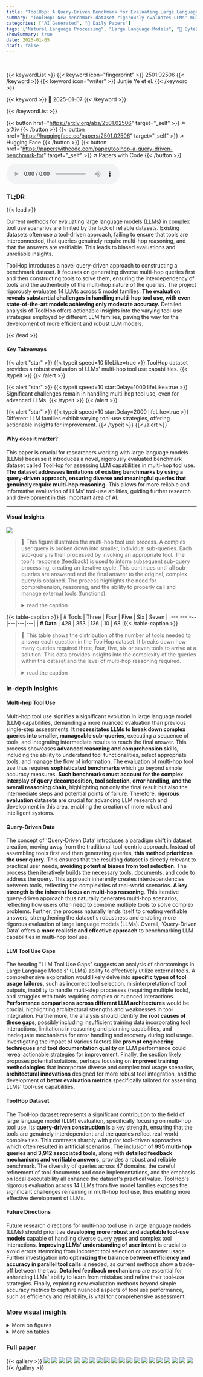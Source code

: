 ```yaml
---
title: "ToolHop: A Query-Driven Benchmark for Evaluating Large Language Models in Multi-Hop Tool Use"
summary: "ToolHop: New benchmark dataset rigorously evaluates LLMs' multi-hop tool use, revealing significant challenges and variations across different LLM families."
categories: ["AI Generated", "🤗 Daily Papers"]
tags: ["Natural Language Processing", "Large Language Models", "🏢 ByteDance",]
showSummary: true
date: 2025-01-05
draft: false
---
```


<br>

{{< keywordList >}}
{{< keyword icon="fingerprint" >}} 2501.02506 {{< /keyword >}}
{{< keyword icon="writer" >}} Junjie Ye et el. {{< /keyword >}}
 
{{< keyword >}} 🤗 2025-01-07 {{< /keyword >}}
 
{{< /keywordList >}}

{{< button href="https://arxiv.org/abs/2501.02506" target="_self" >}}
↗ arXiv
{{< /button >}}
{{< button href="https://huggingface.co/papers/2501.02506" target="_self" >}}
↗ Hugging Face
{{< /button >}}
{{< button href="https://paperswithcode.com/paper/toolhop-a-query-driven-benchmark-for" target="_self" >}}
↗ Papers with Code
{{< /button >}}



<audio controls>
    <source src="https://ai-paper-reviewer.com/2501.02506/podcast.wav" type="audio/wav">
    Your browser does not support the audio element.
</audio>


### TL;DR


{{< lead >}}

Current methods for evaluating large language models (LLMs) in complex tool use scenarios are limited by the lack of reliable datasets.  Existing datasets often use a tool-driven approach, failing to ensure that tools are interconnected, that queries genuinely require multi-hop reasoning, and that the answers are verifiable. This leads to biased evaluations and unreliable insights.  

ToolHop introduces a novel query-driven approach to constructing a benchmark dataset.  It focuses on generating diverse multi-hop queries first and then constructing tools to solve them, ensuring the interdependency of tools and the authenticity of the multi-hop nature of the queries. The project rigorously evaluates 14 LLMs across 5 model families. **The evaluation reveals substantial challenges in handling multi-hop tool use, with even state-of-the-art models achieving only moderate accuracy.** Detailed analysis of ToolHop offers actionable insights into the varying tool-use strategies employed by different LLM families, paving the way for the development of more efficient and robust LLM models.

{{< /lead >}}


#### Key Takeaways

{{< alert "star" >}}
{{< typeit speed=10 lifeLike=true >}} ToolHop dataset provides a robust evaluation of LLMs' multi-hop tool use capabilities. {{< /typeit >}}
{{< /alert >}}

{{< alert "star" >}}
{{< typeit speed=10 startDelay=1000 lifeLike=true >}} Significant challenges remain in handling multi-hop tool use, even for advanced LLMs. {{< /typeit >}}
{{< /alert >}}

{{< alert "star" >}}
{{< typeit speed=10 startDelay=2000 lifeLike=true >}} Different LLM families exhibit varying tool-use strategies, offering actionable insights for improvement. {{< /typeit >}}
{{< /alert >}}

#### Why does it matter?
This paper is crucial for researchers working with large language models (LLMs) because it introduces a novel, rigorously evaluated benchmark dataset called ToolHop for assessing LLM capabilities in multi-hop tool use.  **The dataset addresses limitations of existing benchmarks by using a query-driven approach, ensuring diverse and meaningful queries that genuinely require multi-hop reasoning.** This allows for more reliable and informative evaluation of LLMs' tool-use abilities, guiding further research and development in this important area of AI.

------
#### Visual Insights



![](https://arxiv.org/html/2501.02506/x1.png)

> 🔼 This figure illustrates the multi-hop tool use process.  A complex user query is broken down into smaller, individual sub-queries. Each sub-query is then processed by invoking an appropriate tool. The tool's response (feedback) is used to inform subsequent sub-query processing, creating an iterative cycle. This continues until all sub-queries are answered and the final answer to the original, complex query is obtained. The process highlights the need for comprehension, reasoning, and the ability to properly call and manage external tools (functions).
> <details>
> <summary>read the caption</summary>
> Figure 1: An illustration of multi-hop tool use. The process entails decomposing a complex multi-hop query into multiple atomic sub-queries, sequentially invoking the appropriate tools, retrieving results from the tool feedback, and iterating until the final answer is derived. This demonstrates the integration of comprehension, reasoning, and function-calling capabilities.
> </details>





{{< table-caption >}}
| # Tools | Three | Four | Five | Six | Seven |
|---|---|---|---|---|---| 
| **# Data** | 428 | 353 | 136 | 10 | 68 |{{< /table-caption >}}

> 🔼 This table shows the distribution of the number of tools needed to answer each question in the ToolHop dataset.  It breaks down how many queries required three, four, five, six or seven tools to arrive at a solution. This data provides insights into the complexity of the queries within the dataset and the level of multi-hop reasoning required.
> <details>
> <summary>read the caption</summary>
> Table 1: Distribution of the number of tools required to solve each query in ToolHop.
> </details>





### In-depth insights


#### Multi-hop Tool Use
Multi-hop tool use signifies a significant evolution in large language model (LLM) capabilities, demanding a more nuanced evaluation than previous single-step assessments.  **It necessitates LLMs to break down complex queries into smaller, manageable sub-queries**, executing a sequence of tools, and integrating intermediate results to reach the final answer.  This process showcases **advanced reasoning and comprehension skills**, including the ability to understand tool functionalities, select appropriate tools, and manage the flow of information.  The evaluation of multi-hop tool use thus requires **sophisticated benchmarks** which go beyond simple accuracy measures.  **Such benchmarks must account for the complex interplay of query decomposition, tool selection, error handling, and the overall reasoning chain**, highlighting not only the final result but also the intermediate steps and potential points of failure.  Therefore, **rigorous evaluation datasets** are crucial for advancing LLM research and development in this area, enabling the creation of more robust and intelligent systems.

#### Query-Driven Data
The concept of 'Query-Driven Data' introduces a paradigm shift in dataset creation, moving away from the traditional tool-centric approach.  Instead of assembling tools first and then generating queries, **this method prioritizes the user query**.  This ensures that the resulting dataset is directly relevant to practical user needs, **avoiding potential biases from tool selection**. The process then iteratively builds the necessary tools, documents, and code to address the query. This approach inherently creates interdependencies between tools, reflecting the complexities of real-world scenarios.  **A key strength is the inherent focus on multi-hop reasoning**. This iterative query-driven approach thus naturally generates multi-hop scenarios, reflecting how users often need to combine multiple tools to solve complex problems.  Further, the process naturally lends itself to creating verifiable answers, strengthening the dataset's robustness and enabling more rigorous evaluation of large language models (LLMs). Overall, 'Query-Driven Data' offers a **more realistic and effective approach** to benchmarking LLM capabilities in multi-hop tool use.

#### LLM Tool Use Gaps
The heading "LLM Tool Use Gaps" suggests an analysis of shortcomings in Large Language Models' (LLMs) ability to effectively utilize external tools.  A comprehensive exploration would likely delve into **specific types of tool usage failures**, such as incorrect tool selection, misinterpretation of tool outputs, inability to handle multi-step processes (requiring multiple tools), and struggles with tools requiring complex or nuanced interactions.  **Performance comparisons across different LLM architectures** would be crucial, highlighting architectural strengths and weaknesses in tool integration.  Furthermore, the analysis should identify the **root causes of these gaps**, possibly including insufficient training data incorporating tool interactions, limitations in reasoning and planning capabilities, and inadequate mechanisms for error handling and recovery during tool usage.  Investigating the impact of various factors like **prompt engineering techniques** and **tool documentation quality** on LLM performance could reveal actionable strategies for improvement. Finally,  the section likely proposes potential solutions, perhaps focusing on **improved training methodologies** that incorporate diverse and complex tool usage scenarios, **architectural innovations** designed for more robust tool integration, and the development of **better evaluation metrics** specifically tailored for assessing LLMs' tool-use capabilities.

#### ToolHop Dataset
The ToolHop dataset represents a significant contribution to the field of large language model (LLM) evaluation, specifically focusing on multi-hop tool use.  Its **query-driven construction** is a key strength, ensuring that the tools are genuinely interdependent and the queries reflect real-world complexities. This contrasts sharply with prior tool-driven approaches which often resulted in artificial scenarios. The inclusion of **995 multi-hop queries and 3,912 associated tools**, along with **detailed feedback mechanisms and verifiable answers**, provides a robust and reliable benchmark. The diversity of queries across 47 domains, the careful refinement of tool documents and code implementations, and the emphasis on local executability all enhance the dataset's practical value. ToolHop's rigorous evaluation across 14 LLMs from five model families exposes the significant challenges remaining in multi-hop tool use, thus enabling more effective development of LLMs.

#### Future Directions
Future research directions for multi-hop tool use in large language models (LLMs) should prioritize **developing more robust and adaptable tool-use models** capable of handling diverse query types and complex tool interactions.  **Improving LLMs' understanding of user intent** is crucial to avoid errors stemming from incorrect tool selection or parameter usage.  Further investigation into **optimizing the balance between efficiency and accuracy in parallel tool calls** is needed, as current methods show a trade-off between the two.  **Detailed feedback mechanisms** are essential for enhancing LLMs' ability to learn from mistakes and refine their tool-use strategies.  Finally, exploring new evaluation methods beyond simple accuracy metrics to capture nuanced aspects of tool use performance, such as efficiency and reliability, is vital for comprehensive assessment.


### More visual insights

<details>
<summary>More on figures
</summary>


![](https://arxiv.org/html/2501.02506/x2.png)

> 🔼 This figure illustrates the three-step query-driven data construction process used to create the ToolHop dataset.  First, a multi-hop query is decomposed into individual atomic subqueries. Then, for each atomic subquery, a tool is created, with its corresponding documentation refined to provide detailed descriptions, parameters, and specifications. Finally, code is generated for each tool to ensure local execution and verification of outputs. This iterative approach creates a comprehensive dataset for evaluating large language models' multi-hop tool-use abilities.
> <details>
> <summary>read the caption</summary>
> Figure 2: An illustration of our proposed query-driven data construction scheme, comprising three key processes: tool creation, document refinement, and code generation. This approach incrementally develops detailed tool document and code implementation for each atomic subquery within a multi-hop query.
> </details>



![](https://arxiv.org/html/2501.02506/x3.png)

> 🔼 This figure shows the distribution of 995 user queries from the ToolHop dataset across 47 different domains.  The x-axis represents the different domains (e.g., film, genealogy, computing, etc.), and the y-axis shows the number of queries within each domain. The bar chart visually represents the frequency of queries in each domain, giving insights into the diversity of topics covered in the ToolHop dataset.  This demonstrates that ToolHop covers a wide range of topics and is not limited to a specific niche.
> <details>
> <summary>read the caption</summary>
> Figure 3: Distribution of user queries across 47 domains in the ToolHop dataset.
> </details>



![](https://arxiv.org/html/2501.02506/x4.png)

> 🔼 This figure shows the distribution of the number of tool parameters before and after the document refinement process.  The x-axis represents the number of parameters, and the y-axis represents the number of tools.  The bars visually compare the number of tools with different parameter counts before and after refinement, highlighting the impact of the refinement process on tool complexity.
> <details>
> <summary>read the caption</summary>
> Figure 4: Distribution of the number of tool parameters before and after document refinement.
> </details>



![](https://arxiv.org/html/2501.02506/x5.png)

> 🔼 This figure shows a comparison of the distribution of different parameter types used in tools before and after the document refinement process.  Before refinement, a larger proportion of parameters are simple strings.  After refinement, there is a shift toward more complex and structured parameter types such as arrays, booleans, integers, and objects, indicating an increase in the complexity and richness of the tools.
> <details>
> <summary>read the caption</summary>
> Figure 5: Distribution of tool parameter types before and after document refinement.
> </details>



![](https://arxiv.org/html/2501.02506/x6.png)

> 🔼 This figure shows the distribution of different answer types across all queries in the ToolHop dataset.  It breaks down the answer types for both the second atomic subquery (an intermediate step in a multi-hop query) and the final answer to the complete multi-hop query. The visualization helps understand the diversity of answer types handled by the dataset and the complexity of reasoning involved in answering the multi-hop queries.
> <details>
> <summary>read the caption</summary>
> Figure 6: Distribution of answer types for the second atomic subquery and final answers in ToolHop.
> </details>



![](https://arxiv.org/html/2501.02506/x7.png)

> 🔼 The figure shows an example of how the Qwen2.5 family of large language models (LLMs) performs in a multi-hop tool use scenario. In this scenario, the models are required to use multiple tools to arrive at the correct answer. However, the Qwen2.5 models make parallel tool calls, which can lead to incorrect results due to hallucinations. The example illustrates how the model's parallel processing strategy results in errors, despite the potential benefits of efficiency.  This highlights the challenges involved in handling complex tool-use scenarios and underscores the limitations of parallel processing in such contexts.
> <details>
> <summary>read the caption</summary>
> Figure 7: The Qwen2.5 family of LLMs emphasizes parallel tool calls in the mandatory tool use scenario, which can lead to hallucinations and incorrect answers.
> </details>



![](https://arxiv.org/html/2501.02506/x8.png)

> 🔼 Figure 8 demonstrates the Claude 3.5 family of LLMs' superior performance in direct answer scenarios.  Unlike other models, Claude 3.5 models naturally employ chain-of-thought (CoT) reasoning to break down complex problems into smaller, manageable steps, ultimately leading to more accurate and insightful solutions. This highlights the model's advanced analytical and problem-solving skills, even without explicit prompting for CoT reasoning.  The figure visually represents this process.
> <details>
> <summary>read the caption</summary>
> Figure 8: The Claude 3.5 family of LLMs optimizes CoT reasoning in the direct answer scenario, enhancing their analytical and problem-solving capabilities.'
> </details>



![](https://arxiv.org/html/2501.02506/x9.png)

> 🔼 This figure shows how the GPT family of large language models (LLMs) improves its performance by learning to refine its tool-calling behavior through the use of detailed feedback. The example shows a multi-hop query: 'What is the first letter of the first name of the father of the director of film Little Joe (Film) in lowercase?' The model initially makes an error when calling the family_relationship_finder tool because it's missing a required argument. However, after receiving detailed feedback, the model successfully corrects its error, and produces the correct answer. This demonstrates the model's ability to learn from detailed feedback and improve its performance in handling tool calls.
> <details>
> <summary>read the caption</summary>
> Figure 9: The GPT family of LLMs improves performance by refining calling behavior through the use of detailed tool feedback.
> </details>



![](https://arxiv.org/html/2501.02506/x10.png)

> 🔼 The figure shows the GPT family of large language models (LLMs) failing to correct their tool-calling behavior when provided with only minimal feedback.  This highlights the importance of detailed feedback in enabling effective tool use by LLMs.  The example demonstrates a scenario where an LLM requests information about the father of a film director. When the tool fails, returning only a generic error, the LLM is unable to recover and provide the correct response.
> <details>
> <summary>read the caption</summary>
> Figure 10: The GPT fmaily of LLMs struggles to correct their calling behavior when provided with minimal feedback.
> </details>



</details>




<details>
<summary>More on tables
</summary>


{{< table-caption >}}
| Refinement | Zero | One | Two | Three | Four |
|---|---|---|---|---|---| 
| Before | 2 | 2433 | 1250 | 202 | 25 |
| After | 2 | 2490 | 1198 | 200 | 22 |{{< /table-caption >}}
> 🔼 This table presents a comparison of the number of required parameters in tool documents before and after a refinement process.  The refinement process aims to improve the quality and complexity of the tools. By showing the distribution of the number of required parameters (0, 1, 2, 3, 4, etc.), we can understand how the refinement impacts the complexity of tools used in multi-hop reasoning tasks.  The 'Before' column shows the parameter count before refinement, and 'After' shows the count after refinement. The numbers represent the frequencies of tool documents with that many required parameters.
> <details>
> <summary>read the caption</summary>
> Table 2: Distribution of the number of required parameters before and after document refinement.
> </details>

{{< table-caption >}}
| Refinement | string | boolean | array | integer | object | number |
|---|---|---|---|---|---|---|
| Before | 4758 | 2 | 404 | 333 | 24 | 114 |
| After | 4473 | 2 | 755 | 241 | 44 | 102 |{{< /table-caption >}}
> 🔼 This table shows the number and types of parameters required by the tools in the ToolHop dataset before and after the document refinement process.  It illustrates how the refinement process increased the complexity of the tools by adding more parameters and using more diverse parameter types (e.g., changing simple strings to arrays or objects). The table helps to demonstrate the impact of the refinement process on the overall complexity and versatility of the tools.
> <details>
> <summary>read the caption</summary>
> Table 3: Distribution of required tool parameter types before and after refinement.
> </details>

{{< table-caption >}}
| Source | Family | Version | Direct | Mandatory | Free | Query | Instance |
|---|---|---|---|---|---|---|---|---|
|  |  | *Avg.* | *19.83* | *32.12* | *32.84* | *18.72* | *8.68* |
| Open-Source | LLaMA3.1 | Instruct-8B | 13.17 | 12.76 | 13.47 | 41.61 | 21.10 |
|  |  | Instruct-70B | 18.79 | 19.10 | 12.76 | 35.08 | 14.24 |
|  | Qwen2.5 | Instruct-7B | 11.46 | 9.85 | 16.18 | 28.84 | 7.09 |
|  |  | Instruct-14B | 17.39 | 26.38 | 26.13 | 15.78 | 6.82 |
|  |  | Instruct-32B | 20.00 | 25.03 | 22.61 | 12.46 | 3.46 |
|  |  | Instruct-72B | 17.89 | 45.43 | 38.29 | 13.27 | 4.93 |
| Closed-Source | Gemini1.5 | flash-002 | 18.59 | 29.35 | 32.76 | 13.59 | 6.69 |
|  |  | pro-002 | 18.89 | 31.16 | 33.07 | 14.57 | 6.61 |
|  | Claude3.5 | Haiku | 36.08 | 38.09 | 44.72 | 23.48 | 15.81 |
|  |  | Sonnet | 27.14 | 39.90 | 45.23 | 19.60 | 15.83 |
|  | GPT | 3.5-Turbo | 17.09 | 35.38 | 36.58 | 11.76 | 6.03 |
|  |  | 4o-mini | 19.40 | 40.20 | 43.42 | 11.66 | 3.58 |
|  |  | 4-Turbo | 18.59 | 47.94 | 46.83 | 10.95 | 4.97 |
|  |  | 4o | 23.12 | 49.04 | 47.74 | 9.45 | 4.31 |{{< /table-caption >}}
> 🔼 This table presents a comprehensive evaluation of 14 Large Language Models (LLMs) across five families on the ToolHop benchmark.  It compares their performance in three scenarios: solving queries directly (Direct), mandatorily using tools (Mandatory), and freely choosing to use tools (Free).  The results show answer correctness rates and invocation error rates (both at the query and instance level).  Color-coding highlights performances above and below the average, with darker shades indicating larger deviations from the average.  This allows for detailed analysis of model performance across different approaches to tool usage, revealing strengths and weaknesses of various LLM families.
> <details>
> <summary>read the caption</summary>
> Table 4: Performance of various LLMs on ToolHop, including answer correctness and invocation error. ‘Direct,’ ‘Mandatory,’ and ‘Free’ denote the direct answer, mandatory tool use, and free choice scenarios, respectively. ‘Query’ and ‘Instance’ refer to the percentage of queries and tool invocation instances with errors, respectively. ‘Avg.’ represents the average across all LLMs. Values above the average are highlighted in teal, and those below are highlighted in maroon, with darker shades indicating larger deviations.
> </details>

{{< table-caption >}}
| Version | w/ Feedback | w/o Feedback | **Δ<sub>C→I</sub>** | **Δ<sub>I→C</sub>** |
|---|---|---|---|---|
| 3.5-Turbo | 36.75 | 21.37 | 20.51 | 5.13 |
| 4o-mini | 38.53 | 11.93 | 29.36 | 2.75 |
| 4-Turbo | 29.31 | 12.07 | 17.24 | 0.00 |
| 4o | 47.87 | 24.47 | 25.53 | 2.13 |{{< /table-caption >}}
> 🔼 This table presents the impact of detailed feedback on the performance of GPT family models when dealing with queries that resulted in tool invocation errors.  It shows the answer correctness when detailed feedback is provided and when only minimal error feedback is offered.  The changes in accuracy are also presented, showing how many initially correct answers became incorrect (ΔC→I) and how many initially incorrect answers became correct (ΔI→C) when the feedback was changed from detailed to minimal.
> <details>
> <summary>read the caption</summary>
> Table 5: Answer correctness of the GPT family of models in queries containing invocation error. ‘w/ Feedback’ and ‘w/o Feedback’ represent cases where detailed feedback or only simple error reporting is provided, respectively. ‘𝚫𝐂→𝐈subscript𝚫→𝐂𝐈\mathbf{\Delta_{C\to I}}bold_Δ start_POSTSUBSCRIPT bold_C → bold_I end_POSTSUBSCRIPT’ denotes the proportion of correct answers that become incorrect, while ‘𝚫𝐈→𝐂subscript𝚫→𝐈𝐂\mathbf{\Delta_{I\to C}}bold_Δ start_POSTSUBSCRIPT bold_I → bold_C end_POSTSUBSCRIPT’ represents the proportion of incorrect answers that become correct, when transitioning from detailed feedback to simple error reporting.
> </details>

{{< table-caption >}}
| Steps | Description |
|---|---| 
| 1. Analyze the Problem | Understand the question and determine the type of information required to answer it. |
| 2. Tool Design | Design a tool that can solve the problem, considering the complexity and additional functionalities it might need. |
| 3. Parameter Specification | Define the parameters for the tool, ensuring they are comprehensive and flexible for various use cases. |
| 4. Output Construction | Format the output in JSON, including both the analysis and the tool schema. |
| Notes | - Ensure the tool is versatile enough to handle similar queries for different sports figures. <br> - Consider edge cases. |
| Output Format | The output should be a JSON object with the following structure **without any other contents**: <br> - "analysis": A detailed analysis of the ideas behind the tool design. <br> - "tool": A JSON schema characterizing the tool, including its name, description, and parameters. |{{< /table-caption >}}
> 🔼 This table details the prompt used for the tool creation stage in the ToolHop dataset construction.  The prompt instructs the model to analyze a given problem, design a tool to solve it, specify the tool's parameters, and format the output as a JSON object containing both the analysis and the tool schema.  The '{Example}' and '{Question}' placeholders within the prompt indicate that example data and a subquery will be provided to guide the model's response.
> <details>
> <summary>read the caption</summary>
> Table 6: The prompt for tool creation, where ‘{Example}’ and ‘{Question}’ represent the example and subquery, respectively.
> </details>

{{< table-caption >}}
{"analysis": "Analysis of ideas about refining the tool.", "refined_version": {}}{{< /table-caption >}}
> 🔼 This table describes the prompt used in the query-driven data construction process for refining the preliminary tool documents.  The prompt guides the process of enhancing the tool's description, adding or refining parameters to increase complexity and utility, while maintaining compatibility with the original tool's functionality. It outlines steps for analyzing the existing tool, identifying areas for improvement, refining the description, adjusting parameters, and verifying compatibility.
> <details>
> <summary>read the caption</summary>
> Table 7: The prompt for document refinement, where ‘{Tool}’ represents the preliminary document.
> </details>

{{< table-caption >}}
| Step | Description |
|---|---| 
| 1. | **Understand the Tool Document**: Review the tool document to identify the function name, parameter names, and types. |
| 2. | **Analyze the Question and Answer**: Determine how the function should be used to answer the question. |
| 3. | **Implement the Function**: - Use the tool name as the function name.  - Define parameters exactly as specified in the tool document. - Implement the function logic to produce the correct answer for the given question. - Simulate additional return values as specified in the tool document. |
| 4. | **Error Handling**: Develop a robust error handling mechanism to return valid error messages for incorrect inputs or other issues. |
| Note | - Ensure parameter types and names match exactly with the tool document. - Simulate additional return values as needed based on the tool’s documentation. - Implement comprehensive error handling to cover potential issues. |
| Output format | Output the result in JSON format with the following structure **without any other contents**: {
"analysis": "Detailed analysis of how the function was designed, including reasoning for parameter choices and exception handling.",
"function": "The specific function design, including code and comments explaining each part."
} |
| Tool Document | {document} |
| Question | {question} |
| Answer | {answer} |{{< /table-caption >}}
> 🔼 Table 8 details the prompt used to generate code based on a refined tool document, a specific subquery, and its corresponding answer.  This prompt guides the process of creating functional code for the tools used in the ToolHop multi-hop query benchmark, ensuring the code accurately reflects the tool's specifications and handles various inputs appropriately. The prompt is structured to ensure that the generated code adheres strictly to the tool's specifications, including the function name, parameter names, types, and error handling mechanisms, enabling accurate evaluation of LLM capabilities in tool use.
> <details>
> <summary>read the caption</summary>
> Table 8: The prompt for code generation, where ‘{document}’, ‘{question}’ and ‘{answer}’ represent the refined document, the subquery and the corresponding answer, respectively.
> </details>

{{< table-caption >}}
| Step | Description |
|---|---| 
| 1. Analyze the Sentence | Break down the sentence to understand its components and context. |
| 2. Identify Key Elements | Look for specific terms or phrases that indicate the subject matter, such as names, dates, or specific topics. |
| 3. Determine the Domain | Based on the analysis, select the most appropriate domain that encapsulates the main focus of the sentence. |{{< /table-caption >}}
> 🔼 This table details the prompt used for domain classification within the ToolHop dataset.  The prompt instructs GPT-40 to analyze a given sentence (the multi-hop query), identify key elements and determine the most appropriate domain to categorize the query's subject. The expected output is a JSON object with 'analysis' and 'domain' fields.
> <details>
> <summary>read the caption</summary>
> Table 9: The prompt for domain classification, where ‘{sentence}’ represents the multi-hop query.
> </details>

</details>




### Full paper

{{< gallery >}}
<img src="https://ai-paper-reviewer.com/2501.02506/1.png" class="grid-w50 md:grid-w33 xl:grid-w25" />
<img src="https://ai-paper-reviewer.com/2501.02506/2.png" class="grid-w50 md:grid-w33 xl:grid-w25" />
<img src="https://ai-paper-reviewer.com/2501.02506/3.png" class="grid-w50 md:grid-w33 xl:grid-w25" />
<img src="https://ai-paper-reviewer.com/2501.02506/4.png" class="grid-w50 md:grid-w33 xl:grid-w25" />
<img src="https://ai-paper-reviewer.com/2501.02506/5.png" class="grid-w50 md:grid-w33 xl:grid-w25" />
<img src="https://ai-paper-reviewer.com/2501.02506/6.png" class="grid-w50 md:grid-w33 xl:grid-w25" />
<img src="https://ai-paper-reviewer.com/2501.02506/7.png" class="grid-w50 md:grid-w33 xl:grid-w25" />
<img src="https://ai-paper-reviewer.com/2501.02506/8.png" class="grid-w50 md:grid-w33 xl:grid-w25" />
<img src="https://ai-paper-reviewer.com/2501.02506/9.png" class="grid-w50 md:grid-w33 xl:grid-w25" />
<img src="https://ai-paper-reviewer.com/2501.02506/10.png" class="grid-w50 md:grid-w33 xl:grid-w25" />
<img src="https://ai-paper-reviewer.com/2501.02506/11.png" class="grid-w50 md:grid-w33 xl:grid-w25" />
<img src="https://ai-paper-reviewer.com/2501.02506/12.png" class="grid-w50 md:grid-w33 xl:grid-w25" />
<img src="https://ai-paper-reviewer.com/2501.02506/13.png" class="grid-w50 md:grid-w33 xl:grid-w25" />
<img src="https://ai-paper-reviewer.com/2501.02506/14.png" class="grid-w50 md:grid-w33 xl:grid-w25" />
<img src="https://ai-paper-reviewer.com/2501.02506/15.png" class="grid-w50 md:grid-w33 xl:grid-w25" />
<img src="https://ai-paper-reviewer.com/2501.02506/16.png" class="grid-w50 md:grid-w33 xl:grid-w25" />
<img src="https://ai-paper-reviewer.com/2501.02506/17.png" class="grid-w50 md:grid-w33 xl:grid-w25" />
<img src="https://ai-paper-reviewer.com/2501.02506/18.png" class="grid-w50 md:grid-w33 xl:grid-w25" />
<img src="https://ai-paper-reviewer.com/2501.02506/19.png" class="grid-w50 md:grid-w33 xl:grid-w25" />
<img src="https://ai-paper-reviewer.com/2501.02506/20.png" class="grid-w50 md:grid-w33 xl:grid-w25" />
{{< /gallery >}}